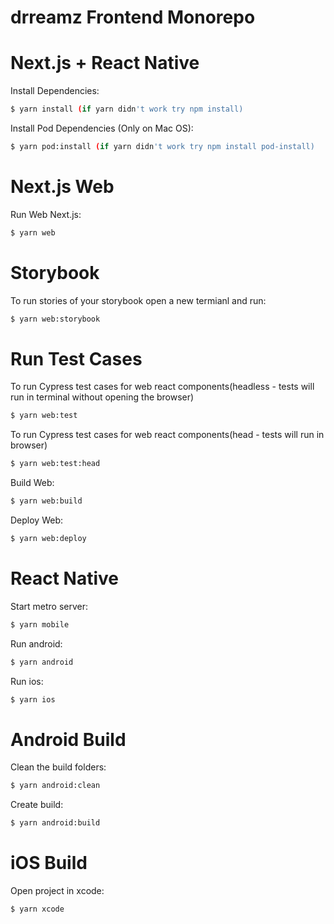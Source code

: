 # drreamz Frontend Monorepo

# Next.js + React Native

Install Dependencies:

```sh
$ yarn install (if yarn didn't work try npm install)
```

Install Pod Dependencies (Only on Mac OS):

```sh
$ yarn pod:install (if yarn didn't work try npm install pod-install)
```

# Next.js Web

Run Web Next.js:

```sh
$ yarn web
```

# Storybook

To run stories of your storybook open a new termianl and run:

```sh
$ yarn web:storybook
```

# Run Test Cases

To run Cypress test cases for web react components(headless - tests will run in terminal without opening the browser)

```sh
$ yarn web:test
```

To run Cypress test cases for web react components(head - tests will run in browser)

```sh
$ yarn web:test:head
```

Build Web:

```sh
$ yarn web:build
```

Deploy Web:

```sh
$ yarn web:deploy
```

# React Native

Start metro server:

```sh
$ yarn mobile
```

Run android:

```sh
$ yarn android
```

Run ios:

```sh
$ yarn ios
```

# Android Build

Clean the build folders:

```sh
$ yarn android:clean
```

Create build:

```sh
$ yarn android:build
```

# iOS Build

Open project in xcode:

```sh
$ yarn xcode
```
